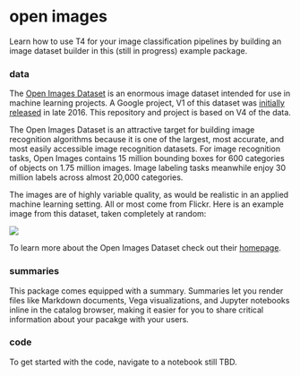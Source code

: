 # open images

Learn how to use T4 for your image classification pipelines by building an image dataset builder in this (still in progress) example package.

### data

The [Open Images Dataset](https://storage.googleapis.com/openimages/web/index.html) is an enormous image dataset intended for use in machine learning projects. A Google project, V1 of this dataset was [initially released](https://ai.googleblog.com/2016/09/introducing-open-images-dataset.html) in late 2016. This repository and project is based on V4 of the data.

The Open Images Dataset is an attractive target for building image recognition algorithms because it is one of the largest, most accurate, and most easily accessible image recognition datasets. For image recognition tasks, Open Images contains 15 million bounding boxes for 600 categories of objects on 1.75 million images. Image labeling tasks meanwhile enjoy 30 million labels across almost 20,000 categories.

The images are of highly variable quality, as would be realistic in an applied machine learning setting. All or most come from Flickr. Here is an example image from this dataset, taken completely at random:

![](./data/challenge2018/6539bc9ee0a6e4a4.jpg)

To learn more about the Open Images Dataset check out their [homepage](https://storage.googleapis.com/openimages/web/index.html).

### summaries

This package comes equipped with a summary. Summaries let you render files like Markdown documents, Vega visualizations, and Jupyter notebooks inline in the catalog browser, making it easier for you to share critical information about your pacakge with your users.

### code

To get started with the code, navigate to a notebook still TBD.